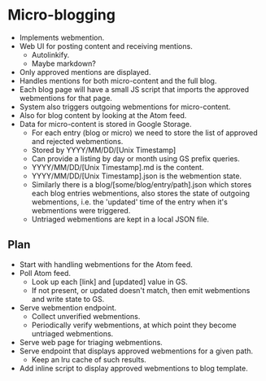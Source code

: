 Micro-blogging
==============

  * Implements webmention.
  * Web UI for posting content and receiving mentions.
    * Autolinkify.
    * Maybe markdown?
  * Only approved mentions are displayed.
  * Handles mentions for both micro-content and the full blog.
  * Each blog page will have a small JS script that imports the approved
    webmentions for that page.
  * System also triggers outgoing webmentions for micro-content.
  * Also for blog content by looking at the Atom feed.
  * Data for micro-content is stored in Google Storage.
    * For each entry (blog or micro) we need to store the list of approved and
      rejected webmentions.
    * Stored by YYYY/MM/DD/[Unix Timestamp]
    * Can provide a listing by day or month using GS prefix queries.
    * YYYY/MM/DD/[Unix Timestamp].md is the content.
    * YYYY/MM/DD/[Unix Timestamp].json is the webmention state.
    * Similarly there is a blog/[some/blog/entry/path].json which stores each
      blog entries webmentions, also stores the state of outgoing webmentions,
      i.e. the 'updated' time of the entry when it's webmentions were
      triggered.
    * Untriaged webmentions are kept in a local JSON file.

Plan
----

  * Start with handling webmentions for the Atom feed.
  * Poll Atom feed.
    * Look up each [link] and [updated] value in GS.
    * If not present, or updated doesn't match, then emit webmentions and write state to GS.
  * Serve webmention endpoint.
    * Collect unverified webmentions.
    * Periodically verify webmentions, at which point they become untriaged webmentions.
  * Serve web page for triaging webmentions.
  * Serve endpoint that displays approved webmentions for a given path.
    * Keep an lru cache of such results.
  * Add inline script to display approved webmentions to blog template.


